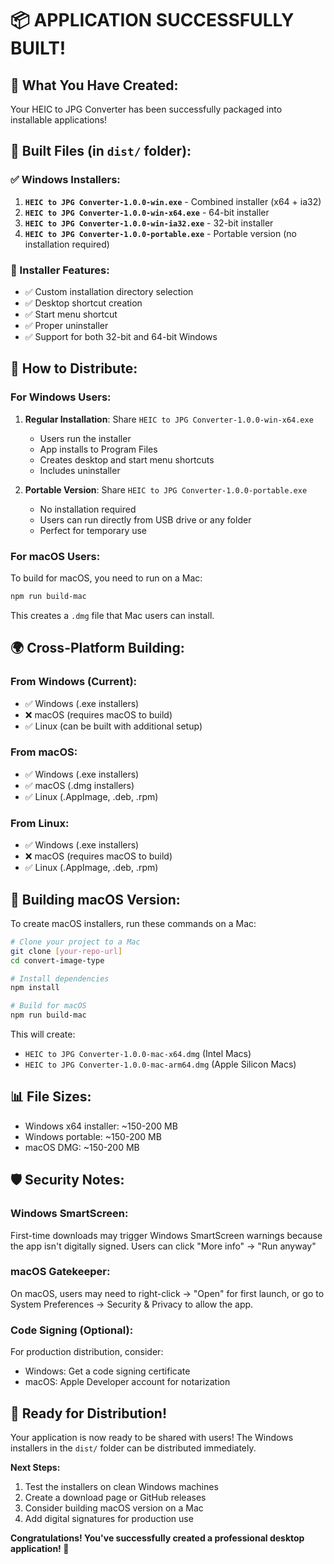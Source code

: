 # 📦 **APPLICATION SUCCESSFULLY BUILT!**

## 🎉 **What You Have Created:**

Your HEIC to JPG Converter has been successfully packaged into installable applications!

## 📁 **Built Files (in `dist/` folder):**

### **✅ Windows Installers:**

1. **`HEIC to JPG Converter-1.0.0-win.exe`** - Combined installer (x64 + ia32)
2. **`HEIC to JPG Converter-1.0.0-win-x64.exe`** - 64-bit installer
3. **`HEIC to JPG Converter-1.0.0-win-ia32.exe`** - 32-bit installer
4. **`HEIC to JPG Converter-1.0.0-portable.exe`** - Portable version (no installation required)

### **🔧 Installer Features:**

- ✅ Custom installation directory selection
- ✅ Desktop shortcut creation
- ✅ Start menu shortcut
- ✅ Proper uninstaller
- ✅ Support for both 32-bit and 64-bit Windows

## 🚀 **How to Distribute:**

### **For Windows Users:**

1. **Regular Installation**: Share `HEIC to JPG Converter-1.0.0-win-x64.exe`

   - Users run the installer
   - App installs to Program Files
   - Creates desktop and start menu shortcuts
   - Includes uninstaller

2. **Portable Version**: Share `HEIC to JPG Converter-1.0.0-portable.exe`
   - No installation required
   - Users can run directly from USB drive or any folder
   - Perfect for temporary use

### **For macOS Users:**

To build for macOS, you need to run on a Mac:

```bash
npm run build-mac
```

This creates a `.dmg` file that Mac users can install.

## 🌍 **Cross-Platform Building:**

### **From Windows (Current):**

- ✅ Windows (.exe installers)
- ❌ macOS (requires macOS to build)
- ✅ Linux (can be built with additional setup)

### **From macOS:**

- ✅ Windows (.exe installers)
- ✅ macOS (.dmg installers)
- ✅ Linux (.AppImage, .deb, .rpm)

### **From Linux:**

- ✅ Windows (.exe installers)
- ❌ macOS (requires macOS to build)
- ✅ Linux (.AppImage, .deb, .rpm)

## 🔄 **Building macOS Version:**

To create macOS installers, run these commands on a Mac:

```bash
# Clone your project to a Mac
git clone [your-repo-url]
cd convert-image-type

# Install dependencies
npm install

# Build for macOS
npm run build-mac
```

This will create:

- `HEIC to JPG Converter-1.0.0-mac-x64.dmg` (Intel Macs)
- `HEIC to JPG Converter-1.0.0-mac-arm64.dmg` (Apple Silicon Macs)

## 📊 **File Sizes:**

- Windows x64 installer: ~150-200 MB
- Windows portable: ~150-200 MB
- macOS DMG: ~150-200 MB

## 🛡️ **Security Notes:**

### **Windows SmartScreen:**

First-time downloads may trigger Windows SmartScreen warnings because the app isn't digitally signed. Users can click "More info" → "Run anyway"

### **macOS Gatekeeper:**

On macOS, users may need to right-click → "Open" for first launch, or go to System Preferences → Security & Privacy to allow the app.

### **Code Signing (Optional):**

For production distribution, consider:

- Windows: Get a code signing certificate
- macOS: Apple Developer account for notarization

## 🎯 **Ready for Distribution!**

Your application is now ready to be shared with users! The Windows installers in the `dist/` folder can be distributed immediately.

**Next Steps:**

1. Test the installers on clean Windows machines
2. Create a download page or GitHub releases
3. Consider building macOS version on a Mac
4. Add digital signatures for production use

**Congratulations! You've successfully created a professional desktop application! 🎉**
